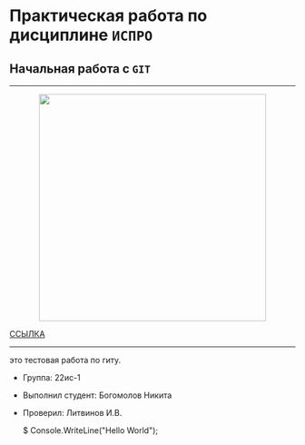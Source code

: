 # Практическая работа по дисциплине ``ИСПРО``

## Начальная работа с ``GIT``

-----
<p align = "center"><img src= "https://zabavnikplus.ru/wp-content/uploads/1/0/3/10379879c76ced7b87b74f57b2d53fef.png"width = "400"></p>

<p><a href = "http://spo.cit73.ru/security/#/login">ССЫЛКА</a></p>


-----

это тестовая работа по гиту.

* Группа: 22ис-1
* Выполнил студент: Богомолов Никита
* Проверил: Литвинов И.В.

     $ Console.WriteLine("Hello World");